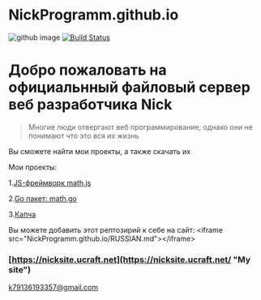 # NickProgramm.github.io
![github image](https://blog.allo.ua/wp-content/uploads/GitHub-1.jpg)
[![Build Status](https://secure.travis-ci.org/yiisoft/yii.png)](https://jsfiddle.net "Только HTML, CSS, JS")
# Добро пожаловать на официальнный файловый сервер веб разработчика Nick
>Многие люди отвергают веб программирование, однако они не понимают что это вся их жизнь

Вы сможете найти мои проекты, а также скачать их

Мои проекты:

1.[JS-фреймворк math.js](https://NickProgramm.github.io/math.js "JS-фреймворк math.js")

2.[Go пакет: math.go](https://NickProgramm.github.io/math.go "Go пакет: math.go")

3.[Капча](https://NickProgramm.github.io/captcha.php "Капча на PHP")

Вы можете добавить этот рептозирий к себе на сайт: 
&lt;iframe src="NickProgramm.github.io/RUSSIAN.md">&lt;/iframe>
### [https://nicksite.ucraft.net](https://nicksite.ucraft.net/ "My site")
<k79136193357@gmail.com>
